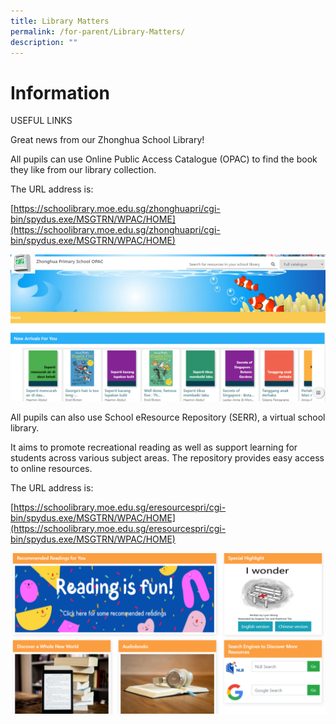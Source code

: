 ```yaml
---
title: Library Matters
permalink: /for-parent/Library-Matters/
description: ""
---
```

Information
===============
USEFUL LINKS 

Great news from our Zhonghua School Library!  

All pupils can use Online Public Access Catalogue (OPAC) to find the book they like from our library collection.

The URL address is:

[https://schoolibrary.moe.edu.sg/zhonghuapri/cgi-bin/spydus.exe/MSGTRN/WPAC/HOME](https://schoolibrary.moe.edu.sg/zhonghuapri/cgi-bin/spydus.exe/MSGTRN/WPAC/HOME)

![](/images/Pic1.png)

All pupils can also use School eResource Repository (SERR), a virtual school library.

It aims to promote recreational reading as well as support learning for students across various subject areas. The repository provides easy access to online resources.

The URL address is:

[https://schoolibrary.moe.edu.sg/eresourcespri/cgi-bin/spydus.exe/MSGTRN/WPAC/HOME](https://schoolibrary.moe.edu.sg/eresourcespri/cgi-bin/spydus.exe/MSGTRN/WPAC/HOME)

![](/images/Pic2.png)